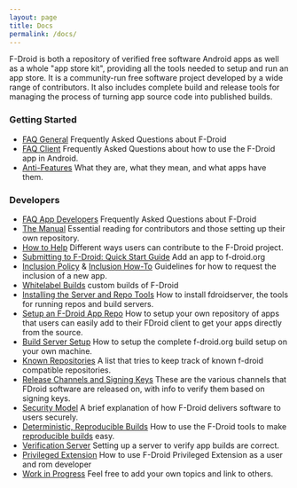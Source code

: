 ```yaml
---
layout: page
title: Docs
permalink: /docs/
---
```


F-Droid is both a repository of verified free software Android apps as well as a whole "app store kit", providing all the tools needed to setup and run an app store. It is a community-run free software project developed by a wide range of contributors. It also includes complete build and release tools for managing the process of turning app source code into published builds.


### Getting Started

* [FAQ General](FAQ_-_General) Frequently Asked Questions about F-Droid
* [FAQ Client](FAQ_-_Client) Frequently Asked Questions about how to use the F-Droid app in Android.
* [Anti-Features](https://f-droid.org/wiki/page/Antifeatures) What they are, what they mean, and what apps have them.


### Developers

* [FAQ App Developers](FAQ_-_App_Developers) Frequently Asked Questions about F-Droid
* [The Manual](../manual/) Essential reading for contributors and those setting up their own repository.
* [How to Help](How_to_Help) Different ways users can contribute to the F-Droid project.
* [Submitting to F-Droid: Quick Start Guide](Submitting_to_F-Droid_Quick_Start_Guide) Add an app to f-droid.org
* [Inclusion Policy](Inclusion_Policy) & [Inclusion How-To](Inclusion_How-To)  Guidelines for how to request the inclusion of a new app.
* [Whitelabel Builds](Whitelabel_Builds) custom builds of F-Droid
* [Installing the Server and Repo Tools](Installing_the_Server_and_Repo_Tools) How to install fdroidserver, the tools for running repos and build servers.
* [Setup an F-Droid App Repo](Setup_an_F-Droid_App_Repo) How to setup your own repository of apps that users can easily add to their FDroid client to get your apps directly from the source.
* [Build Server Setup](Build_Server_Setup) How to setup the complete f-droid.org build setup on your own machine.
* [Known Repositories](https://f-droid.org/wiki/page/Known_Repositories) A list that tries to keep track of known f-droid compatible repositories.
* [Release Channels and Signing Keys](Release_Channels_and_Signing_Keys) These are the various channels that FDroid software are released on, with info to verify them based on signing keys.
* [Security Model](Security_Model) A brief explanation of how F-Droid delivers software to users securely.
* [Deterministic, Reproducible Builds](Deterministic,_Reproducible_Builds) How to use the F-Droid tools to make [reproducible builds](https://reproducible-builds.org) easy.
* [Verification Server](Verification_Server) Setting up a server to verify app builds are correct.
* [Privileged Extension](https://gitlab.com/fdroid/privileged-extension) How to use F-Droid Privileged Extension as a user and rom developer
* [Work in Progress](https://f-droid.org/wiki/page/Work_in_Progress) Feel free to add your own topics and link to others.
